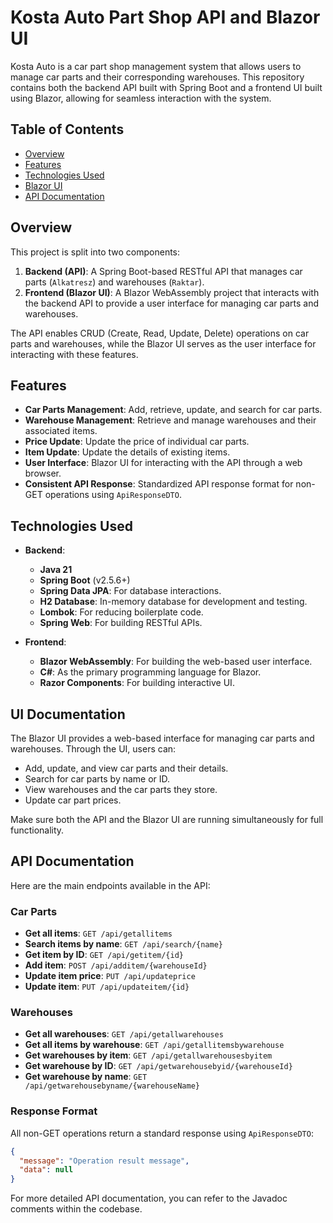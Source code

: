 # Kosta Auto Part Shop API and Blazor UI

Kosta Auto is a car part shop management system that allows users to manage car parts and their corresponding warehouses. This repository contains both the backend API built with Spring Boot and a frontend UI built using Blazor, allowing for seamless interaction with the system.

## Table of Contents

- [Overview](#overview)
- [Features](#features)
- [Technologies Used](#technologies-used)
- [Blazor UI](#blazor-ui)
- [API Documentation](#api-documentation)

## Overview

This project is split into two components:

1. **Backend (API)**: A Spring Boot-based RESTful API that manages car parts (`Alkatresz`) and warehouses (`Raktar`).
2. **Frontend (Blazor UI)**: A Blazor WebAssembly project that interacts with the backend API to provide a user interface for managing car parts and warehouses.

The API enables CRUD (Create, Read, Update, Delete) operations on car parts and warehouses, while the Blazor UI serves as the user interface for interacting with these features.

## Features

- **Car Parts Management**: Add, retrieve, update, and search for car parts.
- **Warehouse Management**: Retrieve and manage warehouses and their associated items.
- **Price Update**: Update the price of individual car parts.
- **Item Update**: Update the details of existing items.
- **User Interface**: Blazor UI for interacting with the API through a web browser.
- **Consistent API Response**: Standardized API response format for non-GET operations using `ApiResponseDTO`.

## Technologies Used

- **Backend**:
  - **Java 21**
  - **Spring Boot** (v2.5.6+)
  - **Spring Data JPA**: For database interactions.
  - **H2 Database**: In-memory database for development and testing.
  - **Lombok**: For reducing boilerplate code.
  - **Spring Web**: For building RESTful APIs.
  
- **Frontend**:
  - **Blazor WebAssembly**: For building the web-based user interface.
  - **C#**: As the primary programming language for Blazor.
  - **Razor Components**: For building interactive UI.

## UI Documentation

The Blazor UI provides a web-based interface for managing car parts and warehouses. Through the UI, users can:

- Add, update, and view car parts and their details.
- Search for car parts by name or ID.
- View warehouses and the car parts they store.
- Update car part prices.

Make sure both the API and the Blazor UI are running simultaneously for full functionality.

## API Documentation

Here are the main endpoints available in the API:

### Car Parts

- **Get all items**: `GET /api/getallitems`
- **Search items by name**: `GET /api/search/{name}`
- **Get item by ID**: `GET /api/getitem/{id}`
- **Add item**: `POST /api/additem/{warehouseId}`
- **Update item price**: `PUT /api/updateprice`
- **Update item**: `PUT /api/updateitem/{id}`

### Warehouses

- **Get all warehouses**: `GET /api/getallwarehouses`
- **Get all items by warehouse**: `GET /api/getallitemsbywarehouse`
- **Get warehouses by item**: `GET /api/getallwarehousesbyitem`
- **Get warehouse by ID**: `GET /api/getwarehousebyid/{warehouseId}`
- **Get warehouse by name**: `GET /api/getwarehousebyname/{warehouseName}`

### Response Format

All non-GET operations return a standard response using `ApiResponseDTO`:

```json
{
  "message": "Operation result message",
  "data": null
}
```

For more detailed API documentation, you can refer to the Javadoc comments within the codebase.  
